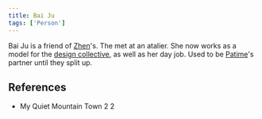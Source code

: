 ```yaml
---
title: Bai Ju
tags: ['Person']
---
```

Bai Ju is a friend of [Zhen](/_wiki/zhen.md)'s. The met at an atalier. She now works as a model for the [design collective](/_wiki/design-collective.md), as well as her day job. Used to be [Patime](/_wiki/patime.md)'s partner until they split up.

## References
- My Quiet Mountain Town 2
2
